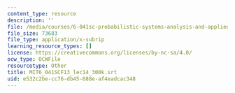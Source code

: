 ```yaml
---
content_type: resource
description: ''
file: /media/courses/6-041sc-probabilistic-systems-analysis-and-applied-probability-fall-2013/e532c2becc76db45688eaf4eadcac348_MIT6_041SCF13_lec14_300k.srt
file_size: 73683
file_type: application/x-subrip
learning_resource_types: []
license: https://creativecommons.org/licenses/by-nc-sa/4.0/
ocw_type: OCWFile
resourcetype: Other
title: MIT6_041SCF13_lec14_300k.srt
uid: e532c2be-cc76-db45-688e-af4eadcac348
---
```

